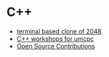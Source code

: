 # C++
- [terminal based clone of 2048](../works/2048.md)
- [C++ workshops for umcpc](../works/umcpc-general-committee.md)
- [Open Source Contributions](../works/open-source.md)
